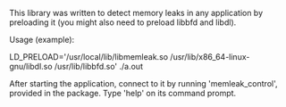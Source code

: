 This library was written to detect memory leaks in any application
by preloading it (you might also need to preload libbfd and libdl).

Usage (example):

LD_PRELOAD='/usr/local/lib/libmemleak.so /usr/lib/x86_64-linux-gnu/libdl.so /usr/lib/libbfd.so' ./a.out

After starting the application, connect to it by running 'memleak_control',
provided in the package. Type 'help' on its command prompt.

